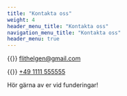 ```yaml
---
title: "Kontakta oss"
weight: 4
header_menu_title: "Kontakta oss"
navigation_menu_title: "Kontakta oss"
header_menu: true
---
```


{{<icon class="fa fa-envelope">}}&nbsp;[flithelgen@gmail.com](mailto:flithelgen@gmail.com)

{{<icon class="fa fa-phone">}}&nbsp;[+49 1111 555555](tel:+491111555555)

Hör gärna av er vid funderingar!


<!--(mailto:your-email@your-domain.com)-->